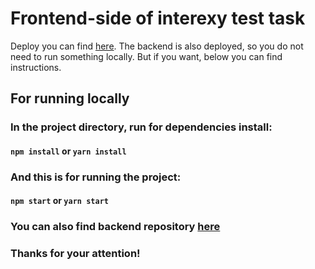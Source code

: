 # Frontend-side of interexy test task

Deploy you can find [here](https://interexy-test-task.vercel.app/). 
The backend is also deployed, so you do not need to run something locally. But if you want, below you can find instructions.

## For running locally

### In the project directory, run for dependencies install:
#### `npm install` or `yarn install`

### And this is for running the project:
#### `npm start` or `yarn start`

### You can also find backend repository [here](https://github.com/destolyar/interexy-test-task-server)

### Thanks for your attention!